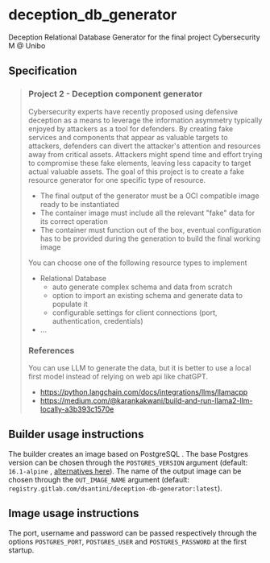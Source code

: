 # deception_db_generator
Deception Relational Database Generator for the final project Cybersecurity M @ Unibo

## Specification

> ### Project 2 - Deception component generator
> 
> Cybersecurity experts have recently proposed using defensive deception as a means to leverage the information asymmetry typically enjoyed by attackers as a tool for defenders. By creating fake services and components that appear as valuable targets to attackers, defenders can divert the attacker's attention and resources away from critical assets. Attackers might spend time and effort trying to compromise these fake elements, leaving less capacity to target actual valuable assets. The goal of this project is to create a fake resource generator for one specific type of resource.
>
> - The final output of the generator must be a OCI compatible image ready to be instantiated
> - The container image must include all the relevant "fake" data for its correct operation
> - The container must function out of the box, eventual configuration has to be provided during the generation to build the final working image
>
> You can choose one of the following resource types to implement
> 
> - Relational Database
>     - auto generate complex schema and data from scratch
>     - option to import an existing schema and generate data to populate it
>     - configurable settings for client connections (port, authentication, credentials)
> - ...
>
> ### References
>
> You can use LLM to generate the data, but it is better to use a local first model instead of relying on web api like chatGPT.
> 
> - https://python.langchain.com/docs/integrations/llms/llamacpp
> - https://medium.com/@karankakwani/build-and-run-llama2-llm-locally-a3b393c1570e


## Builder usage instructions

The builder creates an image based on PostgreSQL .
The base Postgres version can be chosen through the `POSTGRES_VERSION` argument (default: `16.1-alpine` , [alternatives here](https://hub.docker.com/_/postgres/)).
The name of the output image can be chosen through the `OUT_IMAGE_NAME` argument (default: `registry.gitlab.com/dsantini/deception-db-generator:latest`).

## Image usage instructions

The port, username and password can be passed respectively through the options `POSTGRES_PORT`, `POSTGRES_USER` and `POSTGRES_PASSWORD` at the first startup.
